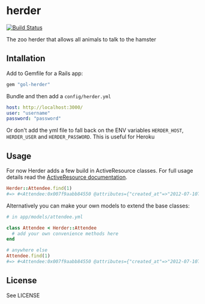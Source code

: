 # herder

[![Build Status](https://secure.travis-ci.org/geeksoflondon/herder.png?branch=master)](http://travis-ci.org/geeksoflondon/herder)

The zoo herder that allows all animals to talk to the hamster

## Intallation

Add to Gemfile for a Rails app:

```ruby
gem "gol-herder"
```

Bundle and then add a `config/herder.yml`

```yml
host: http://localhost:3000/
user: "username"
password: "password"
```

Or don't add the yml file to fall back on the ENV variables `HERDER_HOST`, `HERDER_USER` and `HERDER_PASSWORD`. This is useful for Heroku

## Usage

For now Herder adds a few build in ActiveResource classes. For full usage details read the [ActiveResource documentation](http://api.rubyonrails.org/classes/ActiveResource/Base.html).

```ruby
Herder::Attendee.find(1)
#=> #<Attendee:0x007f9aabb84550 @attributes={"created_at"=>"2012-07-10T19:26:23Z", "diet"=>nil, "first_name"=>"John", "id"=>1, "kind"=>1, "last_name"=>"Doe", "name"=>"John Doe", "notes"=>nil, "phone_number"=>nil, "public"=>true, "tshirt"=>nil, "twitter"=>nil, "updated_at"=>"2012-07-10T19:26:23Z"}, @prefix_options={}, @persisted=true>
```

Alternatively you can make your own models to extend the base classes:

```ruby
# in app/models/attendee.yml

class Attendee < Herder::Attendee
  # add your own convenience methods here
end

# anywhere else
Attendee.find(1)
#=> #<Attendee:0x007f9aabb84550 @attributes={"created_at"=>"2012-07-10T19:26:23Z", "diet"=>nil, "first_name"=>"John", "id"=>1, "kind"=>1, "last_name"=>"Doe", "name"=>"John Doe", "notes"=>nil, "phone_number"=>nil, "public"=>true, "tshirt"=>nil, "twitter"=>nil, "updated_at"=>"2012-07-10T19:26:23Z"}, @prefix_options={}, @persisted=true>
```

## License

See LICENSE
